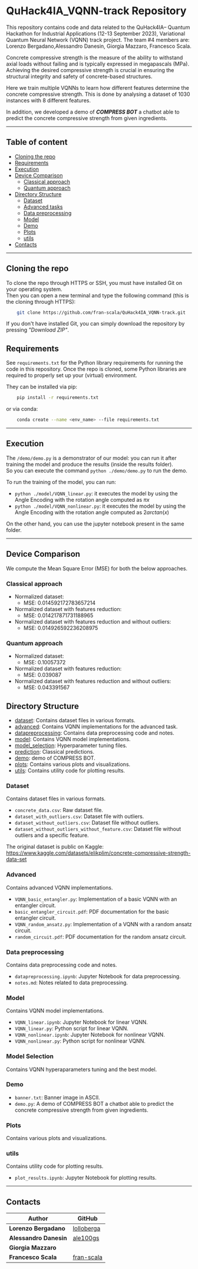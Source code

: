 # QuHack4IA_VQNN-track Repository

This repository contains code and data related to the QuHack4IA– Quantum Hackathon for Industrial Applications (12-13 September 2023), Variational Quantum Neural Network (VQNN) track project. The team #4 members are: Lorenzo Bergadano,Alessandro Danesin, Giorgia Mazzaro, Francesco Scala.

Concrete compressive strength is the measure of the ability to withstand axial loads without failing and is typically expressed in megapascals (MPa). Achieving the desired compressive strength is crucial in ensuring the structural integrity and safety of concrete-based structures.

Here we train multiple VQNNs to learn how different features determine the concrete compressive strength. This is done by analysing a dataset of 1030 instances with 8 different features.

In addition, we developed a demo of ***COMPRESS BOT*** a chatbot able to predict the concrete compressive strength from given ingredients.

-------------------------

## Table of content
- [Cloning the repo](#cloning-the-repo)
- [Requirements](#requirements)
- [Execution](#execution)
- [Device Comparison](#device-comparison)
  - [Classical approach](#classical-approach)
  - [Quantum approach](#quantum-approach)
- [Directory Structure](#directory-structure)
  - [Dataset](#dataset)
  - [Advanced tasks](#advanced)
  - [Data preprocessing](#data-preprocessing)
  - [Model](#Model)
  - [Demo](#Demo)
  - [Plots](#Plots)
  - [utils](#utils)
- [Contacts](#contacts)

------------------

## Cloning the repo
To clone the repo through HTTPS or SSH, you must have installed Git on your operating system.<br>
Then you can open a new terminal and type the following command (this is the cloning through HTTPS):
```bash
    git clone https://github.com/fran-scala/QuHack4IA_VQNN-track.git
```

If you don't have installed Git, you can simply download the repository by pressing <i>"Download ZIP"</i>.

## Requirements

See `requirements.txt` for the Python library requirements for running the code in this repository.
Once the repo is cloned, some Python libraries are required to properly set up your (virtual) environment.


They can be installed via pip:
```bash
    pip install -r requirements.txt
```

or via conda:
```bash
    conda create --name <env_name> --file requirements.txt
```
-----------------------
## Execution

The `/demo/demo.py` is a demonstrator of our model: you can run it after training the model and produce the results
(inside the results folder).<br>
So you can execute the command `python ./demo/demo.py` to run the demo.

To run the training of the model, you can run:
- `python ./model/VQNN_linear.py`: it executes the model by using the Angle Encoding with the rotation angle computed as 
  $\pi x$
- `python ./model/VQNN_nonlinear.py`: it executes the model by using the Angle Encoding with the rotation angle computed as
  $2arctan(x)$

On the other hand, you can use the jupyter notebook present in the same folder.

------------------------

## Device Comparison
We compute the Mean Square Error (MSE) for both the below approaches.
### Classical approach
- Normalized dataset:
  - MSE: 0.014592172783657214
- Normalized dataset with features reduction:
  - MSE: 0.014217871731188965
- Normalized dataset with features reduction and without outliers:
  - MSE: 0.014926592236208975
### Quantum approach
- Normalized dataset:
  - MSE: 0.10057372
- Normalized dataset with features reduction:
  - MSE: 0.039087
- Normalized dataset with features reduction and without outliers:
  - MSE: 0.043391567


## Directory Structure

- [dataset](#dataset): Contains dataset files in various formats.
- [advanced](#advanced): Contains VQNN implementations for the advanced task.
- [datapreprocessing](#data-preprocessing): Contains data preprocessing code and notes.
- [model](#model): Contains VQNN model implementations.
- [model_selection](#model-selection): Hyperparameter tuning files.
- [prediction](#prediction): Classical predictions.
- [demo](#demo): demo of COMPRESS BOT.
- [plots](#plots): Contains various plots and visualizations.
- [utils](#utils): Contains utility code for plotting results.

### Dataset
Contains dataset files in various formats.

- `concrete_data.csv`: Raw dataset file.
- `dataset_with_outliers.csv`: Dataset file with outliers.
- `dataset_without_outliers.csv`: Dataset file without outliers.
- `dataset_without_outliers_without_feature.csv`: Dataset file without outliers and a specific feature.

The original dataset is public on Kaggle: https://www.kaggle.com/datasets/elikplim/concrete-compressive-strength-data-set

### Advanced
Contains advanced VQNN implementations.

- `VQNN_basic_entangler.py`: Implementation of a basic VQNN with an entangler circuit.
- `basic_entangler_circuit.pdf`: PDF documentation for the basic entangler circuit.
- `VQNN_random_ansatz.py`: Implementation of a VQNN with a random ansatz circuit.
- `random_circuit.pdf`: PDF documentation for the random ansatz circuit.

### Data preprocessing
Contains data preprocessing code and notes.

- `datapreprocessing.ipynb`: Jupyter Notebook for data preprocessing.
- `notes.md`: Notes related to data preprocessing.

### Model
Contains VQNN model implementations.

- `VQNN_linear.ipynb`: Jupyter Notebook for linear VQNN.
- `VQNN_linear.py`: Python script for linear VQNN.
- `VQNN_nonlinear.ipynb`: Jupyter Notebook for nonlinear VQNN.
- `VQNN_nonlinear.py`: Python script for nonlinear VQNN.

### Model Selection
Contains VQNN hyperaparameters tuning and the best model.

### Demo

- `banner.txt`: Banner image in ASCII.
- `demo.py`: A demo of COMPRESS BOT a chatbot able to predict the concrete compressive strength from given ingredients.

### Plots
Contains various plots and visualizations.


### utils
Contains utility code for plotting results.

- `plot_results.ipynb`: Jupyter Notebook for plotting results.

-------------------------------------------------------------

## Contacts

| Author                 | GitHub                                     | 
|------------------------|--------------------------------------------|
| **Lorenzo Bergadano**  | [lolloberga](https://github.com/lolloberga) |
| **Alessandro Danesin** | [ale100gs](https://github.com/ale100gs)    |
| **Giorgia Mazzaro**    |      |
| **Francesco Scala**    | [fran-scala](https://github.com/fran-scala) |
